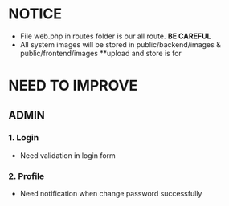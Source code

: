 # NOTICE 
- File web.php in routes folder is our all route. **BE CAREFUL**
- All system images will be stored in public/backend/images & public/frontend/images **upload and store is for 
# NEED TO IMPROVE
## ADMIN
### 1. Login 
- Need validation in login form

### 2. Profile
- Need notification when change password successfully 



